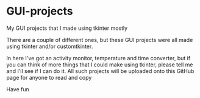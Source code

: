 # GUI-projects
 My GUI projects that I made using tkinter mostly


There are a couple of different ones, but these GUI projects were all made using tkinter and/or customtkinter.

In here I've got an activity monitor, temperature and time converter, but if you can think of more things that I could make
using tkinter, please tell me and I'll see if I can do it. All such projects will be uploaded onto this GitHub page for
anyone to read and copy

Have fun
